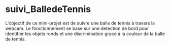 # suivi_BalledeTennis

L'objectif de ce mini-projet est de suivre une balle de tennis à travers la webcam. 
Le fonctionnement se base sur une detection de bord pour identifier les objets ronds et une discrimination grace à la couleur de la balle de tennis.
